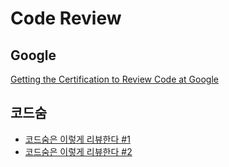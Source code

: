 # Code Review

## Google

[Getting the Certification to Review Code at Google](https://www.pullrequest.com/blog/google-code-review-readability-certification/)

## 코드숨

- [코드숨은 이렇게 리뷰한다 #1](https://www.youtube.com/watch?v=UOD1iiLzAbg)
- [코드숨은 이렇게 리뷰한다 #2](https://www.youtube.com/watch?v=yXUD8ZifFug)
